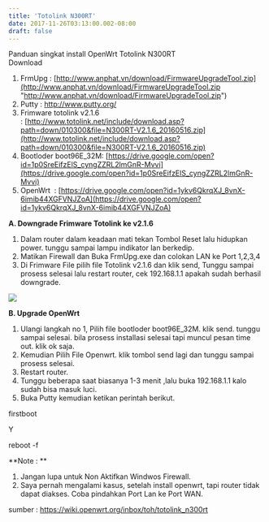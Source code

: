 ```yaml
---
title: 'Totolink N300RT'
date: 2017-11-26T03:13:00.002-08:00
draft: false
---
```


Panduan singkat install OpenWrt Totolink N300RT  
Download  
  

1.  FrmUpg : [http://www.anphat.vn/download/FirmwareUpgradeTool.zip](http://www.anphat.vn/download/FirmwareUpgradeTool.zip "http://www.anphat.vn/download/FirmwareUpgradeTool.zip")
2.  Putty : http://www.putty.org/
3.  Frimware totolink v2.1.6 : [http://www.totolink.net/include/download.asp?path=down/010300&file=N300RT-V2.1.6_20160516.zip](http://www.totolink.net/include/download.asp?path=down/010300&file=N300RT-V2.1.6_20160516.zip)
4.  Bootloder boot96E_32M: [https://drive.google.com/open?id=1p0SreEifzElS_cyngZZRL2lmGnR-Mvvi](https://drive.google.com/open?id=1p0SreEifzElS_cyngZZRL2lmGnR-Mvvi)
5.  OpenWrt  : [https://drive.google.com/open?id=1ykv6QkrqXJ_8vnX-6imib44XGFVNJZoA](https://drive.google.com/open?id=1ykv6QkrqXJ_8vnX-6imib44XGFVNJZoA)

**A. Downgrade Frimware Totolink ke v2.1.6**

1.  Dalam router dalam keadaan mati tekan Tombol Reset lalu hidupkan power. tunggu sampai lampu indikator lan berkedip.
2.  Matikan Firewall dan Buka FrmUpg.exe dan colokan LAN ke Port 1,2,3,4
3.  Di Frimware File pilih file Totolink v2.1.6 dan klik send, Tunggu sampai prosess selesai lalu restart router, cek 192.168.1.1 apakah sudah berhasil downgrade.

  

[![](https://1.bp.blogspot.com/-q6CSzmB7jDg/WhqdlmuuFWI/AAAAAAAAHcc/EeQdztoREH89JgTo0eF8T-LEWcL0qV_FwCLcBGAs/s320/totok1.png)](https://1.bp.blogspot.com/-q6CSzmB7jDg/WhqdlmuuFWI/AAAAAAAAHcc/EeQdztoREH89JgTo0eF8T-LEWcL0qV_FwCLcBGAs/s1600/totok1.png)

  

**B. Upgrade OpenWrt**

1.  Ulangi langkah no 1, Pilih file bootloder boot96E_32M. klik send. tunggu sampai selesai. bila prosess installasi selesai tapi muncul pesan time out. klik ok saja.
2.  Kemudian Pilih File Openwrt. klik tombol send lagi dan tunggu sampai prosess selesai.
3.  Restart router.
4.  Tunggu beberapa saat biasanya 1-3 menit ,lalu buka 192.168.1.1 kalo sudah bisa masuk luci.
5.  Buka Putty kemudian ketikan perintah berikut. 

  

firstboot  
  
Y  
  
reboot -f

  
**Note : **  

1.  Jangan lupa untuk Non Aktifkan Windwos Firewall.
2.  Saya pernah mengalami kasus, setelah install openwrt, tapi router tidak dapat diakses. Coba pindahkan Port Lan ke Port WAN.

sumber : https://wiki.openwrt.org/inbox/toh/totolink_n300rt
